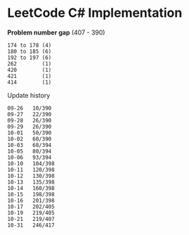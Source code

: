LeetCode C# Implementation
=====================================

**Problem number gap** (407 - 390)
    
    174 to 178 (4)
    180 to 185 (6) 
    192 to 197 (6)
    262        (1)
    420        (1)
    421        (1)
    414        (1)

Update history

    09-26   10/390
    09-27   22/390
    09-28   26/390
    09-29   26/390
    10-01   50/390
    10-02   60/390
    10-03   68/394
    10-05   80/394
    10-06   93/394
    10-10   104/398
    10-11   120/398
    10-12   130/398
    10-13   135/398
    10-14   160/398
    10-15   198/398
    10-16   201/398
    10-17   202/405
    10-19   219/405
    10-21   219/407
    10-31   246/417
    
